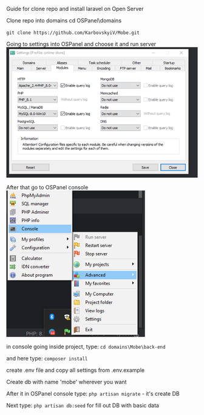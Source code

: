 Guide for clone repo and install laravel on Open Server

Clone repo into domains cd OSPanel\domains

`git clone https://github.com/KarbovskyiV/Mobe.git` 

Going to settings into OSPanel and choose it and run server
![img.png](images/img.png)

After that go to OSPanel console 
![img_2.png](images/img_2.png)
 
in console going inside project, type: 
`cd domains\Mobe\back-end`

and here type: `composer install`

create .env file and copy all settings from .env.example

Create db with name 'mobe' wherever you want

After it in OSPanel console type: `php artisan migrate` - it's create DB 

Next type: `php artisan db:seed` for fill out DB with basic data
